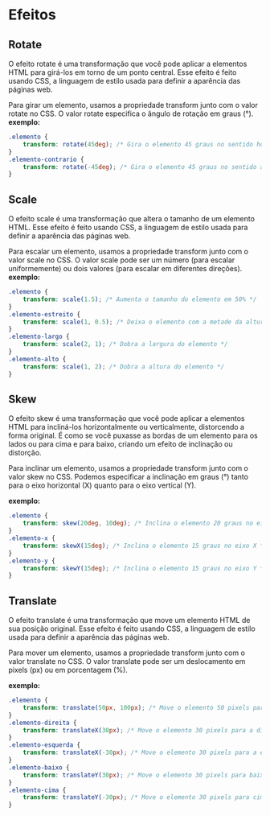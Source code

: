 # Efeitos
## Rotate
O efeito rotate é uma transformação que você pode aplicar a elementos HTML para girá-los em torno de um ponto central. 
Esse efeito é feito usando CSS, a linguagem de estilo usada para definir a aparência das páginas web.

Para girar um elemento, usamos a propriedade transform junto com o valor rotate no CSS. 
O valor rotate especifica o ângulo de rotação em graus (°).
**exemplo:**
```css
.elemento {
    transform: rotate(45deg); /* Gira o elemento 45 graus no sentido horário */
}
.elemento-contrario {
    transform: rotate(-45deg); /* Gira o elemento 45 graus no sentido anti-horário */
}

```
## Scale
O efeito scale é uma transformação que altera o tamanho de um elemento HTML. 
Esse efeito é feito usando CSS, a linguagem de estilo usada para definir a aparência das páginas web.

Para escalar um elemento, usamos a propriedade transform junto com o valor scale no CSS. 
O valor scale pode ser um número (para escalar uniformemente) ou dois valores (para escalar em diferentes direções).
**exemplo:**
```css
.elemento {
    transform: scale(1.5); /* Aumenta o tamanho do elemento em 50% */
}
.elemento-estreito {
    transform: scale(1, 0.5); /* Deixa o elemento com a metade da altura */
}
.elemento-largo {
    transform: scale(2, 1); /* Dobra a largura do elemento */
}
.elemento-alto {
    transform: scale(1, 2); /* Dobra a altura do elemento */
}
```
## Skew
O efeito skew é uma transformação que você pode aplicar a elementos HTML para incliná-los horizontalmente ou verticalmente, distorcendo a forma original. 
É como se você puxasse as bordas de um elemento para os lados ou para cima e para baixo, criando um efeito de inclinação ou distorção.

Para inclinar um elemento, usamos a propriedade transform junto com o valor skew no CSS. 
Podemos especificar a inclinação em graus (°) tanto para o eixo horizontal (X) quanto para o eixo vertical (Y).

**exemplo:**
```css
.elemento {
    transform: skew(20deg, 10deg); /* Inclina o elemento 20 graus no eixo X e 10 graus no eixo Y */
}
.elemento-x {
    transform: skewX(15deg); /* Inclina o elemento 15 graus no eixo X */
}
.elemento-y {
    transform: skewY(15deg); /* Inclina o elemento 15 graus no eixo Y */
}
```

## Translate
O efeito translate é uma transformação que move um elemento HTML de sua posição original. 
Esse efeito é feito usando CSS, a linguagem de estilo usada para definir a aparência das páginas web.

Para mover um elemento, usamos a propriedade transform junto com o valor translate no CSS. 
O valor translate pode ser um deslocamento em pixels (px) ou em porcentagem (%).

**exemplo:**
```css
.elemento {
    transform: translate(50px, 100px); /* Move o elemento 50 pixels para a direita e 100 pixels para baixo */
}
.elemento-direita {
    transform: translateX(30px); /* Move o elemento 30 pixels para a direita */
}
.elemento-esquerda {
    transform: translateX(-30px); /* Move o elemento 30 pixels para a esquerda */
}
.elemento-baixo {
    transform: translateY(30px); /* Move o elemento 30 pixels para baixo */
}
.elemento-cima {
    transform: translateY(-30px); /* Move o elemento 30 pixels para cima */
}
```